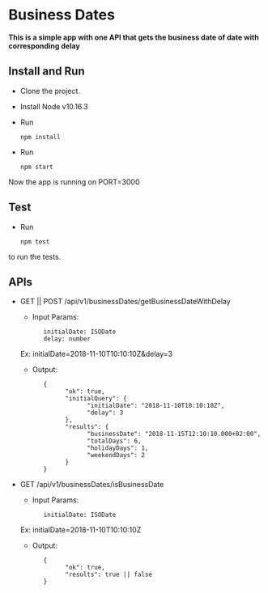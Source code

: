 # Business Dates

**This is a simple app with one API that gets the business date of date with corresponding delay**

## Install and Run
* Clone the project.
* Install Node v10.16.3
* Run 

      npm install
* Run

      npm start
Now the app is running on PORT=3000

## Test
* Run

      npm test 
to run the tests. 

## APIs
* GET || POST 
      /api/v1/businessDates/getBusinessDateWithDelay
   * Input Params: 

            initialDate: ISODate
            delay: number

    Ex: initialDate=2018-11-10T10:10:10Z&delay=3
   * Output: 

            {
                  "ok": true,
                  "initialQuery": {
                        "initialDate": "2018-11-10T10:10:10Z",
                        "delay": 3
                  },
                  "results": {
                        "businessDate": "2018-11-15T12:10:10.000+02:00",
                        "totalDays": 6,
                        "holidayDays": 1,
                        "weekendDays": 2
                  }
            }
* GET 
      /api/v1/businessDates/isBusinessDate
   * Input Params: 

            initialDate: ISODate

    Ex: initialDate=2018-11-10T10:10:10Z
   * Output: 

            {
                  "ok": true,
                  "results": true || false
            }

